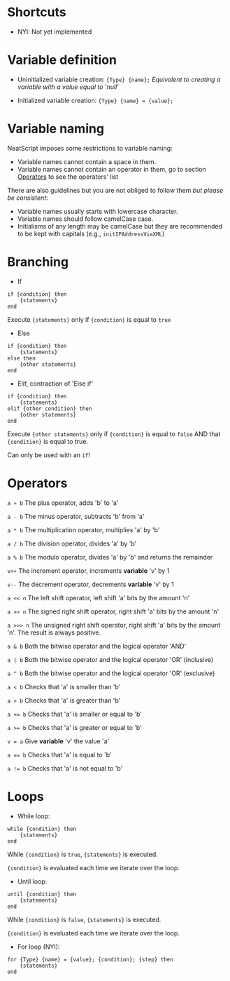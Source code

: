 Shortcuts
==================
* NYI: Not yet implemented


Variable definition
===================
* Uninitialized variable creation:
``{Type} {name};``
_Equivalent to creating a variable with a value equal to 'null'_

* Initialized variable creation:
``{Type} {name} = {value};``

Variable naming
===================
NeatScript imposes some restrictions to variable naming:
* Variable names cannot contain a space in them.
* Variable names cannot contain an operator in them, go to section [Operators](#operators) to see the operators' list

There are also guidelines but you are not obliged to follow them _but please be consistent_:
* Variable names usually starts with lowercase character.
* Variable names should follow camelCase case.
* Initialisms of any length may be camelCase but they are recommended to be kept with capitals (e.g., ``initIPAddressViaXML``)

Branching
==================
* If

```
if {condition} then
    {statements}
end
```

Execute ``{statements}`` only if ``{condition}`` is equal to ``true``

* Else

```
if {condition} then
    {statements}
else then
    {other statements}
end
```

* Elif, contraction of 'Else if'

```
if {condition} then
    {statements}
elif {other condition} then
    {other statements}
end
```

Execute ``{other statements}`` only if ``{condition}`` is equal to ``false`` AND that ``{condition}`` is equal to true.

Can only be used with an ``if``!

Operators
==================
``a + b`` The plus operator, adds 'b' to 'a'

``a - b`` The minus operator, subtracts 'b' from 'a'

``a * b`` The multiplication operator, multiplies 'a' by 'b'

``a / b`` The division operator, divides 'a' by 'b'

``a % b`` The modulo operator, divides 'a' by 'b' and returns the remainder
 
``v++`` The increment operator, increments **variable** 'v' by 1
 
``v--`` The decrement operator, decrements **variable** 'v' by 1

``a << n`` The left shift operator, left shift 'a' bits by the amount 'n'

``a >> n`` The signed right shift operator, right shift 'a' bits by the amount 'n'

``a >>> n`` The unsigned right shift operator, right shift 'a' bits by the amount 'n'. The result is always positive.

``a & b`` Both the bitwise operator and the logical operator 'AND'

``a | b`` Both the bitwise operator and the logical operator 'OR' (inclusive)

``a ^ b`` Both the bitwise operator and the logical operator 'OR' (exclusive)

``a < b`` Checks that 'a' is smaller than 'b'

``a > b`` Checks that 'a' is greater than 'b'

``a <= b`` Checks that 'a' is smaller or equal to 'b'

``a >= b`` Checks that 'a' is greater or equal to 'b'

``v = a`` Give **variable** 'v' the value 'a'

``a == b`` Checks that 'a' is equal to 'b'

``a != b`` Checks that 'a' is not equal to 'b'


Loops
==================
* While loop:

```
while {condition} then
    {statements}
end
```

While ``{condition}`` is ``true``, ``{statements}`` is executed.

``{condition}`` is evaluated each time we iterate over the loop.

* Until loop:

```
until {condition} then
    {statements}
end
```

While ``{condition}`` is ``false``, ``{statements}`` is executed.

``{condition}`` is evaluated each time we iterate over the loop.

* For loop (NYI):

```
for {Type} {name} = {value}; {condition}; {step} then
    {statements}
end
```
